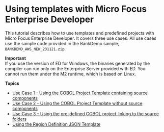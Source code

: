 # Using templates with Micro Focus Enterprise Developer<a name="use-templates-ed"></a>

This tutorial describes how to use templates and predefined projects with Micro Focus Enterprise Developer\. It covers three use cases\. All use cases use the sample code provided in the BankDemo sample, `BANKDEMO_AWS_NEW_231121.zip`\.

**Important**  
If you use the version of ED for Windows, the binaries generated by the compiler can run only on the Enterprise Server provided with ED\. You cannot run them under the M2 runtime, which is based on Linux\.

**Topics**
+ [Use Case 1 \- Using the COBOL Project Template containing source components](tutorial-step1.md)
+ [Use Case 2 \- Using the COBOL Project Template without source components](tutorial-step2.md)
+ [Use Case 3 \- Using the pre\-defined COBOL project linking to the source folders](tutorial-step3.md)
+ [Using the Region Definition JSON Template](tutorial-step4.md)